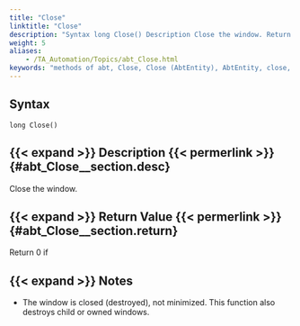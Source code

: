 ```yaml
--- 
title: "Close"
linktitle: "Close"
description: "Syntax long Close() Description Close the window. Return Value Return 0 if Notes The window is closed (destroyed), not minimized. This function also destroys child or owned windows."
weight: 5
aliases: 
    - /TA_Automation/Topics/abt_Close.html
keywords: "methods of abt, Close, Close (AbtEntity), AbtEntity, close, abtentity close, close window"
---
```


## Syntax

`long Close()`

## {{< expand >}} Description {{< permerlink >}} {#abt_Close__section.desc} 

Close the window.

## {{< expand >}} Return Value {{< permerlink >}} {#abt_Close__section.return} 

Return 0 if

## {{< expand >}} Notes

-   The window is closed \(destroyed\), not minimized. This function also destroys child or owned windows.




